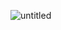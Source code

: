 ![untitled](https://github.com/kenoticpurge/Corotational-Beam-Elements/assets/157754800/6c180ff6-427e-4640-8c70-a045931e18bc)
